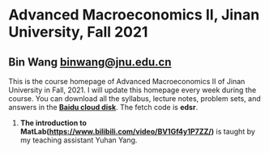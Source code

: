 # Advanced Macroeconomics II, Jinan University, Fall 2021
## Bin Wang binwang@jnu.edu.cn

This is the course homepage of Advanced Macroeconomics II of Jinan University in Fall, 2021. I will update this homepage every week during the course. You can download all the syllabus, lecture notes, problem sets, and answers in the **[Baidu cloud disk](https://pan.baidu.com/s/1xe1sCQz0sAU_RKdIUoJbkA)**. The fetch code is **edsr**.

1. **The introduction to MatLab(https://www.bilibili.com/video/BV1Gf4y1P7ZZ/)** is taught by my teaching assistant Yuhan Yang.
